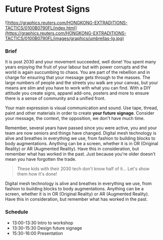 # Future Protest Signs



![https://graphics.reuters.com/HONGKONG-EXTRADITIONS-TACTICS/0100B0790FL/index.html](https://graphics.reuters.com/HONGKONG-EXTRADITIONS-TACTICS/0100B0790FL/images/graphics/umbrellas-lg.jpg)

### Brief

It is post 2030 and your movement succeeded, well done! You spent many years enjoying the fruit of your labour but with power corrupts and the world is again succumbing to chaos. You are part of the rebellion and in charge for ensuring that your message gets through to the masses. The large numbers of people and the streets you walk are your canvas, but your means are slim and you have to work with what you can find. With a DIY attitude you create signs, apparel add-ons, posters and more to ensure there is a sense of community and a unified front.

Your main expression is visual communication and sound. Use tape, thread, paint and other materials in order to create **your future signage**. Consider your message, the context, the opposition, we don't have much time.

Remember, several years have passed since you were active, you and your team are now seniors and things have changed. Digital mesh technology is alive and breathes in everything we use, from fashion to building blocks to body augmentations. Anything can be a screen, whether it is in OR \(Original Reality\) or AR \(Augmented Reality\). Have this in consideration, but remember what has worked in the past. Just because you're older doesn't mean you have forgotten the trade.

> These kids with their 2030 tech don't know half of it… Let's show them how it's done!

Digital mesh technology is alive and breathes in everything we use, from fashion to building blocks to body augmentations. Anything can be a screen, whether it is in OR \(Original Reality\) or AR \(Augmented Reality\). Have this in consideration, but remember what has worked in the past.

### Schedule

* 13:00-13:30 Intro to workshop
* 13:30-15:30 Design future signage
* 15:30-16:00 Presentation

